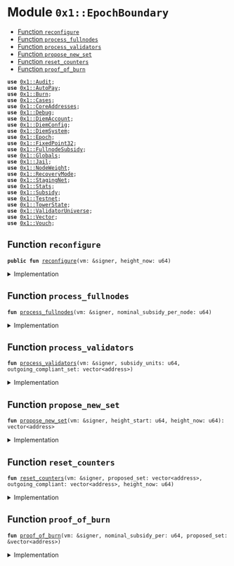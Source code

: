 
<a name="0x1_EpochBoundary"></a>

# Module `0x1::EpochBoundary`



-  [Function `reconfigure`](#0x1_EpochBoundary_reconfigure)
-  [Function `process_fullnodes`](#0x1_EpochBoundary_process_fullnodes)
-  [Function `process_validators`](#0x1_EpochBoundary_process_validators)
-  [Function `propose_new_set`](#0x1_EpochBoundary_propose_new_set)
-  [Function `reset_counters`](#0x1_EpochBoundary_reset_counters)
-  [Function `proof_of_burn`](#0x1_EpochBoundary_proof_of_burn)


<pre><code><b>use</b> <a href="Audit.md#0x1_Audit">0x1::Audit</a>;
<b>use</b> <a href="AutoPay.md#0x1_AutoPay">0x1::AutoPay</a>;
<b>use</b> <a href="Burn.md#0x1_Burn">0x1::Burn</a>;
<b>use</b> <a href="Cases.md#0x1_Cases">0x1::Cases</a>;
<b>use</b> <a href="CoreAddresses.md#0x1_CoreAddresses">0x1::CoreAddresses</a>;
<b>use</b> <a href="Debug.md#0x1_Debug">0x1::Debug</a>;
<b>use</b> <a href="DiemAccount.md#0x1_DiemAccount">0x1::DiemAccount</a>;
<b>use</b> <a href="DiemConfig.md#0x1_DiemConfig">0x1::DiemConfig</a>;
<b>use</b> <a href="DiemSystem.md#0x1_DiemSystem">0x1::DiemSystem</a>;
<b>use</b> <a href="Epoch.md#0x1_Epoch">0x1::Epoch</a>;
<b>use</b> <a href="../../../../../../move-stdlib/docs/FixedPoint32.md#0x1_FixedPoint32">0x1::FixedPoint32</a>;
<b>use</b> <a href="FullnodeSubsidy.md#0x1_FullnodeSubsidy">0x1::FullnodeSubsidy</a>;
<b>use</b> <a href="Globals.md#0x1_Globals">0x1::Globals</a>;
<b>use</b> <a href="Jail.md#0x1_Jail">0x1::Jail</a>;
<b>use</b> <a href="NodeWeight.md#0x1_NodeWeight">0x1::NodeWeight</a>;
<b>use</b> <a href="RecoveryMode.md#0x1_RecoveryMode">0x1::RecoveryMode</a>;
<b>use</b> <a href="Testnet.md#0x1_StagingNet">0x1::StagingNet</a>;
<b>use</b> <a href="Stats.md#0x1_Stats">0x1::Stats</a>;
<b>use</b> <a href="Subsidy.md#0x1_Subsidy">0x1::Subsidy</a>;
<b>use</b> <a href="Testnet.md#0x1_Testnet">0x1::Testnet</a>;
<b>use</b> <a href="TowerState.md#0x1_TowerState">0x1::TowerState</a>;
<b>use</b> <a href="ValidatorUniverse.md#0x1_ValidatorUniverse">0x1::ValidatorUniverse</a>;
<b>use</b> <a href="../../../../../../move-stdlib/docs/Vector.md#0x1_Vector">0x1::Vector</a>;
<b>use</b> <a href="Vouch.md#0x1_Vouch">0x1::Vouch</a>;
</code></pre>



<a name="0x1_EpochBoundary_reconfigure"></a>

## Function `reconfigure`



<pre><code><b>public</b> <b>fun</b> <a href="EpochBoundary.md#0x1_EpochBoundary_reconfigure">reconfigure</a>(vm: &signer, height_now: u64)
</code></pre>



<details>
<summary>Implementation</summary>


<pre><code><b>public</b> <b>fun</b> <a href="EpochBoundary.md#0x1_EpochBoundary_reconfigure">reconfigure</a>(vm: &signer, height_now: u64) {

    <a href="CoreAddresses.md#0x1_CoreAddresses_assert_vm">CoreAddresses::assert_vm</a>(vm);
    <b>let</b> height_start = <a href="Epoch.md#0x1_Epoch_get_timer_height_start">Epoch::get_timer_height_start</a>(vm);
    print(&800100);
    <b>let</b> (outgoing_compliant_set, _) =
        <a href="DiemSystem.md#0x1_DiemSystem_get_fee_ratio">DiemSystem::get_fee_ratio</a>(vm, height_start, height_now);
    print(&800200);

    // NOTE: This is "nominal" because it doesn't check
    <b>let</b> compliant_nodes_count = <a href="../../../../../../move-stdlib/docs/Vector.md#0x1_Vector_length">Vector::length</a>(&outgoing_compliant_set);
    print(&800300);

    <b>let</b> (subsidy_units, nominal_subsidy_per) =
        <a href="Subsidy.md#0x1_Subsidy_calculate_subsidy">Subsidy::calculate_subsidy</a>(vm, compliant_nodes_count);
    print(&800400);
    <a href="EpochBoundary.md#0x1_EpochBoundary_process_fullnodes">process_fullnodes</a>(vm, nominal_subsidy_per);
    print(&800500);

    <a href="EpochBoundary.md#0x1_EpochBoundary_process_validators">process_validators</a>(vm, subsidy_units, *&outgoing_compliant_set);
    print(&800600);

    <b>let</b> proposed_set = <a href="EpochBoundary.md#0x1_EpochBoundary_propose_new_set">propose_new_set</a>(vm, height_start, height_now);
    print(&800700);

    // Update all slow wallet limits
    <a href="DiemAccount.md#0x1_DiemAccount_slow_wallet_epoch_drip">DiemAccount::slow_wallet_epoch_drip</a>(vm, <a href="Globals.md#0x1_Globals_get_unlock">Globals::get_unlock</a>());
    print(&800800);

    <b>if</b> (!<a href="RecoveryMode.md#0x1_RecoveryMode_is_recovery">RecoveryMode::is_recovery</a>()) {
      <a href="EpochBoundary.md#0x1_EpochBoundary_proof_of_burn">proof_of_burn</a>(vm,nominal_subsidy_per, &proposed_set);
      print(&800900);
    };


    <a href="EpochBoundary.md#0x1_EpochBoundary_reset_counters">reset_counters</a>(vm, proposed_set, outgoing_compliant_set, height_now);
    print(&801000);

}
</code></pre>



</details>

<a name="0x1_EpochBoundary_process_fullnodes"></a>

## Function `process_fullnodes`



<pre><code><b>fun</b> <a href="EpochBoundary.md#0x1_EpochBoundary_process_fullnodes">process_fullnodes</a>(vm: &signer, nominal_subsidy_per_node: u64)
</code></pre>



<details>
<summary>Implementation</summary>


<pre><code><b>fun</b> <a href="EpochBoundary.md#0x1_EpochBoundary_process_fullnodes">process_fullnodes</a>(vm: &signer, nominal_subsidy_per_node: u64) {
    // Fullnode subsidy
    // <b>loop</b> through validators and pay full node subsidies.
    // Should happen before transactionfees get distributed.
    // Note: need <b>to</b> check, there may be new validators which have not mined yet.
    <b>let</b> miners = <a href="TowerState.md#0x1_TowerState_get_miner_list">TowerState::get_miner_list</a>();
    // fullnode subsidy is a fraction of the total subsidy available <b>to</b> validators.
    <b>let</b> proof_price = <a href="FullnodeSubsidy.md#0x1_FullnodeSubsidy_get_proof_price">FullnodeSubsidy::get_proof_price</a>(nominal_subsidy_per_node);

    <b>let</b> k = 0;
    // Distribute mining subsidy <b>to</b> fullnodes
    <b>while</b> (k &lt; <a href="../../../../../../move-stdlib/docs/Vector.md#0x1_Vector_length">Vector::length</a>(&miners)) {
        <b>let</b> addr = *<a href="../../../../../../move-stdlib/docs/Vector.md#0x1_Vector_borrow">Vector::borrow</a>(&miners, k);
        <b>if</b> (<a href="DiemSystem.md#0x1_DiemSystem_is_validator">DiemSystem::is_validator</a>(addr)) { // skip validators
          k = k + 1;
          <b>continue</b>
        };

        // TODO: this call is repeated in propose_new_set.
        // Not sure <b>if</b> the performance hit at epoch boundary is worth the refactor.
        <b>if</b> (<a href="TowerState.md#0x1_TowerState_node_above_thresh">TowerState::node_above_thresh</a>(addr)) {
          <b>let</b> count = <a href="TowerState.md#0x1_TowerState_get_count_above_thresh_in_epoch">TowerState::get_count_above_thresh_in_epoch</a>(addr);

          <b>let</b> miner_subsidy = count * proof_price;

          // don't pay <b>while</b> we are in recovery mode, since that creates a frontrunning opportunity
          // <b>if</b> (!<a href="RecoveryMode.md#0x1_RecoveryMode_is_recovery">RecoveryMode::is_recovery</a>()){
            <a href="FullnodeSubsidy.md#0x1_FullnodeSubsidy_distribute_fullnode_subsidy">FullnodeSubsidy::distribute_fullnode_subsidy</a>(vm, addr, miner_subsidy);
          // }

        };

        k = k + 1;
    };
}
</code></pre>



</details>

<a name="0x1_EpochBoundary_process_validators"></a>

## Function `process_validators`



<pre><code><b>fun</b> <a href="EpochBoundary.md#0x1_EpochBoundary_process_validators">process_validators</a>(vm: &signer, subsidy_units: u64, outgoing_compliant_set: vector&lt;address&gt;)
</code></pre>



<details>
<summary>Implementation</summary>


<pre><code><b>fun</b> <a href="EpochBoundary.md#0x1_EpochBoundary_process_validators">process_validators</a>(
    vm: &signer, subsidy_units: u64, outgoing_compliant_set: vector&lt;address&gt;
) {
    // Process outgoing validators:
    // Distribute Transaction fees and subsidy payments <b>to</b> all outgoing validators

    <b>if</b> (<a href="../../../../../../move-stdlib/docs/Vector.md#0x1_Vector_is_empty">Vector::is_empty</a>&lt;address&gt;(&outgoing_compliant_set)) <b>return</b>;

    // don't pay <b>while</b> we are in recovery mode, since that creates a frontrunning opportunity
    <b>if</b> (subsidy_units &gt; 0 && !<a href="RecoveryMode.md#0x1_RecoveryMode_is_recovery">RecoveryMode::is_recovery</a>()) {
        <a href="Subsidy.md#0x1_Subsidy_process_subsidy">Subsidy::process_subsidy</a>(vm, subsidy_units, &outgoing_compliant_set);
    };

    <a href="Subsidy.md#0x1_Subsidy_process_fees">Subsidy::process_fees</a>(vm, &outgoing_compliant_set);
}
</code></pre>



</details>

<a name="0x1_EpochBoundary_propose_new_set"></a>

## Function `propose_new_set`



<pre><code><b>fun</b> <a href="EpochBoundary.md#0x1_EpochBoundary_propose_new_set">propose_new_set</a>(vm: &signer, height_start: u64, height_now: u64): vector&lt;address&gt;
</code></pre>



<details>
<summary>Implementation</summary>


<pre><code><b>fun</b> <a href="EpochBoundary.md#0x1_EpochBoundary_propose_new_set">propose_new_set</a>(vm: &signer, height_start: u64, height_now: u64): vector&lt;address&gt; {
    print(&9999);

    // Propose upcoming validator set:
    // Get validators we know <b>to</b> be in consensus correctly: Case1 and Case2
    // Only expand the amount of seats so that the new set has a max of 25% unproven nodes. I.e. nodes that were not in the previous epoch and we have stats on.

    // in emergency admin roles set the validator set
    // there may be a recovery set <b>to</b> be used.
    // <b>if</b> there is no rescue mission validators, just do usual procedure.

    <b>if</b> (<a href="RecoveryMode.md#0x1_RecoveryMode_is_recovery">RecoveryMode::is_recovery</a>()) {
      <b>let</b> recovery_vals = <a href="RecoveryMode.md#0x1_RecoveryMode_get_debug_vals">RecoveryMode::get_debug_vals</a>();
      <b>if</b> (<a href="../../../../../../move-stdlib/docs/Vector.md#0x1_Vector_length">Vector::length</a>(&recovery_vals) &gt; 0) <b>return</b> recovery_vals;
    };

    // Process all the jail terms of the previous validator set
    <b>let</b> previous_set = <a href="DiemSystem.md#0x1_DiemSystem_get_val_set_addr">DiemSystem::get_val_set_addr</a>();

    // Take advantage of this <b>loop</b> <b>to</b> get the expected size of the validator set that the new set doesn't have
    // 25% of nodes that we don't know their current performance.
    <b>let</b> len_proven_nodes = 0;
    <b>let</b> i = 0;
    <b>while</b> (i &lt; <a href="../../../../../../move-stdlib/docs/Vector.md#0x1_Vector_length">Vector::length</a>&lt;address&gt;(&previous_set)) {
        <b>let</b> addr = *<a href="../../../../../../move-stdlib/docs/Vector.md#0x1_Vector_borrow">Vector::borrow</a>(&previous_set, i);
        <b>let</b> case = <a href="Cases.md#0x1_Cases_get_case">Cases::get_case</a>(vm, addr, height_start, height_now);
        <b>if</b> (
          // we care about nodes that are performing consensus correctly, case 1 and 2.
          case &lt; 3 &&
          <a href="Audit.md#0x1_Audit_val_audit_passing">Audit::val_audit_passing</a>(addr)
        ) {
            len_proven_nodes = len_proven_nodes + 1;
            // also reset the jail counter for any successful unjails
            <a href="Jail.md#0x1_Jail_remove_consecutive_fail">Jail::remove_consecutive_fail</a>(vm, addr);
        } <b>else</b> {
          <a href="Jail.md#0x1_Jail_jail">Jail::jail</a>(vm, addr);
        };
        i = i+ 1;
    };

    // <b>let</b> len_proven_nodes = <a href="../../../../../../move-stdlib/docs/Vector.md#0x1_Vector_length">Vector::length</a>(&proven_nodes);
    <b>let</b> max_unproven_nodes = len_proven_nodes / 6;
    print(&len_proven_nodes);
    print(&max_unproven_nodes);
    // start from the proven nodes

    // get all validators by consensus weight
    <b>let</b> sorted_val_universe = <a href="NodeWeight.md#0x1_NodeWeight_get_sorted_vals">NodeWeight::get_sorted_vals</a>();

    // sort by jail index, prioritizes nodes joining that aren't currently struggling <b>to</b> stay in the validator set.
    <b>let</b> top_accounts = <a href="Jail.md#0x1_Jail_sort_by_jail">Jail::sort_by_jail</a>(sorted_val_universe);
    print(&top_accounts);

    // <b>loop</b> through all accounts, sorted by jail status, and then by consensus power
    <b>let</b> proposed_set = <a href="../../../../../../move-stdlib/docs/Vector.md#0x1_Vector_empty">Vector::empty</a>&lt;address&gt;();

    <b>let</b> i = 0;
    <b>while</b> (
      // can't be more than index of accounts
      i &lt; <a href="../../../../../../move-stdlib/docs/Vector.md#0x1_Vector_length">Vector::length</a>(&top_accounts) &&
      // the new proposed set can only only expand by 15%
      <a href="../../../../../../move-stdlib/docs/Vector.md#0x1_Vector_length">Vector::length</a>(&proposed_set) &lt; (len_proven_nodes + max_unproven_nodes) &&
      // Validator set can only be <b>as</b> big <b>as</b> the maximum set size
      <a href="../../../../../../move-stdlib/docs/Vector.md#0x1_Vector_length">Vector::length</a>(&proposed_set) &lt; <a href="Globals.md#0x1_Globals_get_max_validators_per_set">Globals::get_max_validators_per_set</a>()
    ) {
        <b>let</b> addr = *<a href="../../../../../../move-stdlib/docs/Vector.md#0x1_Vector_borrow">Vector::borrow</a>(&top_accounts, i);
        <b>let</b> mined_last_epoch = <a href="TowerState.md#0x1_TowerState_node_above_thresh">TowerState::node_above_thresh</a>(addr);
        <b>let</b> case = <a href="Cases.md#0x1_Cases_get_case">Cases::get_case</a>(vm, addr, height_start, height_now);
        print(&addr);
        print(&case);

        <b>if</b> (
            // ignore proven nodes already on list
            !<a href="../../../../../../move-stdlib/docs/Vector.md#0x1_Vector_contains">Vector::contains</a>&lt;address&gt;(&proposed_set, &addr) &&
            // jail the current validators which did not perform.
            !<a href="Jail.md#0x1_Jail_is_jailed">Jail::is_jailed</a>(addr) &&
            // <b>if</b> they are not a current case 1 or 2, then they are rejoining and need <b>to</b> have mining proofs.
            // case 2 get grace
            (case &lt; 3 || mined_last_epoch) &&
            // do the remaining configuration checks, incl vouching
            <a href="Audit.md#0x1_Audit_val_audit_passing">Audit::val_audit_passing</a>(addr) &&
            // when being onboarded or being un-jailed check <b>if</b> the vouches are sufficient. I.e. don't do this check <b>if</b> the validator has proven themselves in the previous round. If your vouchers fall out of the set, you may also fall out, and this chain reaction would cause instability in the network.
            <a href="Vouch.md#0x1_Vouch_unrelated_buddies_above_thresh">Vouch::unrelated_buddies_above_thresh</a>(addr)
        ) {
            print(&99990901);
            <a href="../../../../../../move-stdlib/docs/Vector.md#0x1_Vector_push_back">Vector::push_back</a>(&<b>mut</b> proposed_set, addr);
        };
        i = i + 1;
    };

    print(&proposed_set);

    //////// Failover Rules ////////
    // If the cardinality of validator_set in the next epoch is less than 4,

    // <b>if</b> we are failing <b>to</b> qualify anyone. Pick top 1/2 of validator set by proposals. They are probably online.

    <b>if</b> (<a href="../../../../../../move-stdlib/docs/Vector.md#0x1_Vector_length">Vector::length</a>&lt;address&gt;(&proposed_set) &lt;= 3) proposed_set = <a href="Stats.md#0x1_Stats_get_sorted_vals_by_props">Stats::get_sorted_vals_by_props</a>(vm, <a href="../../../../../../move-stdlib/docs/Vector.md#0x1_Vector_length">Vector::length</a>&lt;address&gt;(&top_accounts) / 2);


    // If still failing...in extreme case <b>if</b> we cannot qualify anyone. Don't change the validator set.
    // we keep the same validator set.
    <b>if</b> (<a href="../../../../../../move-stdlib/docs/Vector.md#0x1_Vector_length">Vector::length</a>&lt;address&gt;(&proposed_set) &lt;= 3) proposed_set = <a href="DiemSystem.md#0x1_DiemSystem_get_val_set_addr">DiemSystem::get_val_set_addr</a>(); // Patch for april incident. Make no changes <b>to</b> validator set.

    // Usually an issue in staging network for QA only.
    // This is very rare and theoretically impossible for network <b>with</b>
    // at least 6 nodes and 6 rounds. If we reach an epoch boundary <b>with</b>
    // at least 6 rounds, we would have at least 2/3rd of the validator
    // set <b>with</b> at least 66% liveliness.
    proposed_set
}
</code></pre>



</details>

<a name="0x1_EpochBoundary_reset_counters"></a>

## Function `reset_counters`



<pre><code><b>fun</b> <a href="EpochBoundary.md#0x1_EpochBoundary_reset_counters">reset_counters</a>(vm: &signer, proposed_set: vector&lt;address&gt;, outgoing_compliant: vector&lt;address&gt;, height_now: u64)
</code></pre>



<details>
<summary>Implementation</summary>


<pre><code><b>fun</b> <a href="EpochBoundary.md#0x1_EpochBoundary_reset_counters">reset_counters</a>(vm: &signer, proposed_set: vector&lt;address&gt;, outgoing_compliant: vector&lt;address&gt;, height_now: u64) {

    // Reset <a href="Stats.md#0x1_Stats">Stats</a>
    <a href="Stats.md#0x1_Stats_reconfig">Stats::reconfig</a>(vm, &proposed_set);

    // Migrate <a href="TowerState.md#0x1_TowerState">TowerState</a> list from elegible.
    <a href="TowerState.md#0x1_TowerState_reconfig">TowerState::reconfig</a>(vm, &outgoing_compliant);


    // process community wallets
    <a href="DiemAccount.md#0x1_DiemAccount_process_community_wallets">DiemAccount::process_community_wallets</a>(vm, <a href="DiemConfig.md#0x1_DiemConfig_get_current_epoch">DiemConfig::get_current_epoch</a>());

    // reset counters
    <a href="AutoPay.md#0x1_AutoPay_reconfig_reset_tick">AutoPay::reconfig_reset_tick</a>(vm);

    <a href="Epoch.md#0x1_Epoch_reset_timer">Epoch::reset_timer</a>(vm, height_now);

    <a href="RecoveryMode.md#0x1_RecoveryMode_maybe_remove_debug_at_epoch">RecoveryMode::maybe_remove_debug_at_epoch</a>(vm);
    // Reconfig should be the last event.
    // Reconfigure the network
    <a href="DiemSystem.md#0x1_DiemSystem_bulk_update_validators">DiemSystem::bulk_update_validators</a>(vm, proposed_set);


}
</code></pre>



</details>

<a name="0x1_EpochBoundary_proof_of_burn"></a>

## Function `proof_of_burn`



<pre><code><b>fun</b> <a href="EpochBoundary.md#0x1_EpochBoundary_proof_of_burn">proof_of_burn</a>(vm: &signer, nominal_subsidy_per: u64, proposed_set: &vector&lt;address&gt;)
</code></pre>



<details>
<summary>Implementation</summary>


<pre><code><b>fun</b> <a href="EpochBoundary.md#0x1_EpochBoundary_proof_of_burn">proof_of_burn</a>(vm: &signer, nominal_subsidy_per: u64, proposed_set: &vector&lt;address&gt;) {
    <a href="CoreAddresses.md#0x1_CoreAddresses_assert_vm">CoreAddresses::assert_vm</a>(vm);
    <a href="DiemAccount.md#0x1_DiemAccount_migrate_cumu_deposits">DiemAccount::migrate_cumu_deposits</a>(vm); // may need <b>to</b> populate data on a migration.

    <a href="Burn.md#0x1_Burn_reset_ratios">Burn::reset_ratios</a>(vm);

    <b>let</b> burn_value = nominal_subsidy_per / 2; // 50% of the current per validator reward

    <b>let</b> vals_to_burn = <b>if</b> (
      !<a href="Testnet.md#0x1_Testnet_is_testnet">Testnet::is_testnet</a>() &&
      !<a href="Testnet.md#0x1_StagingNet_is_staging_net">StagingNet::is_staging_net</a>() &&
      <a href="DiemConfig.md#0x1_DiemConfig_get_current_epoch">DiemConfig::get_current_epoch</a>() &gt; 290 && // bump up <b>to</b> epoch 290 so people can discuss.
      // only implement this burn at a steady state <b>with</b> 90/100 validator positions full. Will make the burn amount much smaller over time.
      <a href="../../../../../../move-stdlib/docs/Vector.md#0x1_Vector_length">Vector::length</a>&lt;address&gt;(proposed_set) &gt; 90
    ) {
      &<a href="ValidatorUniverse.md#0x1_ValidatorUniverse_get_eligible_validators">ValidatorUniverse::get_eligible_validators</a>()
    } <b>else</b> {
      proposed_set
    };

    // print(vals_to_burn);
    <b>let</b> i = 0;
    <b>while</b> (i &lt; <a href="../../../../../../move-stdlib/docs/Vector.md#0x1_Vector_length">Vector::length</a>&lt;address&gt;(vals_to_burn)) {
      <b>let</b> addr = *<a href="../../../../../../move-stdlib/docs/Vector.md#0x1_Vector_borrow">Vector::borrow</a>(vals_to_burn, i);
      // print(&addr);

      <a href="Burn.md#0x1_Burn_epoch_start_burn">Burn::epoch_start_burn</a>(vm, addr, burn_value);
      i = i + 1;
    };
}
</code></pre>



</details>


[//]: # ("File containing references which can be used from documentation")
[ACCESS_CONTROL]: https://github.com/diem/dip/blob/main/dips/dip-2.md
[ROLE]: https://github.com/diem/dip/blob/main/dips/dip-2.md#roles
[PERMISSION]: https://github.com/diem/dip/blob/main/dips/dip-2.md#permissions
